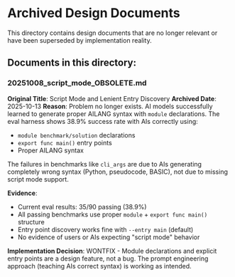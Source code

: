 # Archived Design Documents

This directory contains design documents that are no longer relevant or have been superseded by implementation reality.

## Documents in this directory:

### 20251008_script_mode_OBSOLETE.md
**Original Title**: Script Mode and Lenient Entry Discovery
**Archived Date**: 2025-10-13
**Reason**: Problem no longer exists. AI models successfully learned to generate proper AILANG syntax with `module` declarations. The eval harness shows 38.9% success rate with AIs correctly using:
- `module benchmark/solution` declarations
- `export func main()` entry points
- Proper AILANG syntax

The failures in benchmarks like `cli_args` are due to AIs generating completely wrong syntax (Python, pseudocode, BASIC), not due to missing script mode support.

**Evidence**:
- Current eval results: 35/90 passing (38.9%)
- All passing benchmarks use proper `module` + `export func main()` structure
- Entry point discovery works fine with `--entry main` (default)
- No evidence of users or AIs expecting "script mode" behavior

**Implementation Decision**: WONTFIX - Module declarations and explicit entry points are a design feature, not a bug. The prompt engineering approach (teaching AIs correct syntax) is working as intended.
